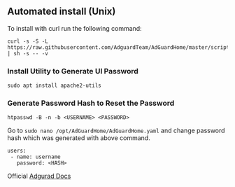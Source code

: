 ## Automated install (Unix)
To install with curl run the following command:
```
curl -s -S -L https://raw.githubusercontent.com/AdguardTeam/AdGuardHome/master/scripts/install.sh | sh -s -- -v
```

### Install Utility to Generate UI Password
```
sudo apt install apache2-utils
```

### Generate Password Hash to Reset the Password
```
htpasswd -B -n -b <USERNAME> <PASSWORD>
```
Go to `sudo nano /opt/AdGuardHome/AdGuardHome.yaml` and change password hash which was generated with above command.
```
users:
 - name: username
   password: <HASH>
```


Official [Adgurad Docs](https://github.com/AdguardTeam/AdGuardHome)

